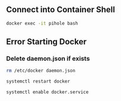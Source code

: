 ## Connect into Container Shell

```sh
docker exec -it pihole bash
```

## Error Starting Docker

### Delete daemon.json if exists

```sh
rm /etc/docker daemon.json
```

```sh
systemctl restart docker
```

```sh
systemctl enable docker.service
```